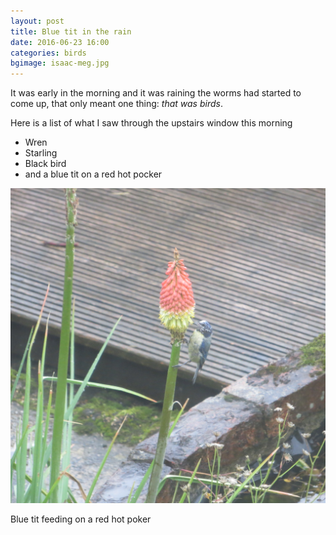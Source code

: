 ```yaml
---
layout: post
title: Blue tit in the rain
date: 2016-06-23 16:00
categories: birds
bgimage: isaac-meg.jpg
---
```

It was early in the morning and it was raining the worms had
started to come up, that only meant one thing: 
*that was birds*. 

Here is a list of what I saw through the upstairs window this morning

- Wren
- Starling
- Black bird  
- and a blue tit on a red hot pocker 

![blue tit](/img/blue-tit.jpg 'Blue tit feeding on a red hot poker')

Blue tit feeding on a red hot poker
